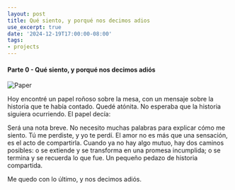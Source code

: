 ```yaml
---
layout: post
title: Qué siento, y porqué nos decimos adios
use_excerpt: true
date: '2024-12-19T17:00:00-08:00'
tags:
- projects
---
```

<h4>Parte 0 - Qué siento, y porqué nos decimos adiós</h4>

<img src="post_files/papel.gif" alt="Paper"/><br/>

<p>Hoy encontré un papel roñoso sobre la mesa, con un mensaje sobre la historia que te había contado. Quedé atónita. No esperaba que la historia siguiera ocurriendo. El papel decía:</p>

<!--more-->

<p>Será una nota breve. No necesito muchas palabras para explicar cómo me siento. Tú me perdiste, y yo te perdí. El amor no es más que una sensación, es el acto de compartirla. Cuando ya no hay algo mutuo, hay dos caminos posibles: o se extiende y se transforma en una promesa incumplida; o se termina y se recuerda lo que fue. Un pequeño pedazo de historia compartida.</p>

<p>Me quedo con lo último, y nos decimos adiós.</p>
